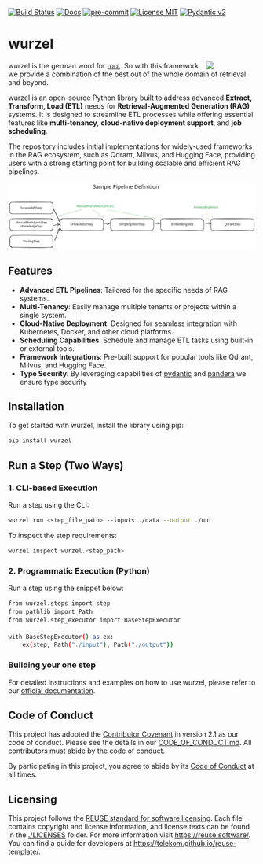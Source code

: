 [![Build Status](https://img.shields.io/badge/build-passing-brightgreen)](https://github.com/telekom/wurzel/actions)
[![Docs](https://img.shields.io/badge/docs-live-brightgreen)](https://telekom.github.io/wurzel/)
[![pre-commit](https://img.shields.io/badge/pre--commit-enabled-brightgreen?logo=pre-commit&logoColor=white)](https://github.com/pre-commit/pre-commit)
[![License MIT](https://img.shields.io/github/license/docling-project/docling)](https://reuse.software/)
[![Pydantic v2](https://img.shields.io/endpoint?url=https://raw.githubusercontent.com/pydantic/pydantic/main/docs/badge/v2.json)](https://pydantic.dev)

# wurzel
<img src=https://raw.githubusercontent.com/telekom/wurzel/main/docs/icon.png width=20% align=right>


wurzel is the german word for [root](https://en.wikipedia.org/wiki/Root). So with this framework we provide a combination of the best out of the whole domain of retrieval and beyond.

wurzel is an open-source Python library built to address advanced **Extract, Transform, Load (ETL)** needs for **Retrieval-Augmented Generation (RAG)** systems. It is designed to streamline ETL processes while offering essential features like **multi-tenancy**, **cloud-native deployment support**, and **job scheduling**.

The repository includes initial implementations for widely-used frameworks in the RAG ecosystem, such as Qdrant, Milvus, and Hugging Face, providing users with a strong starting point for building scalable and efficient RAG pipelines.

![Sample Pipeline](docs/sample-pipeline.excalidraw.svg)
## Features

- **Advanced ETL Pipelines**: Tailored for the specific needs of RAG systems.
- **Multi-Tenancy**: Easily manage multiple tenants or projects within a single system.
- **Cloud-Native Deployment**: Designed for seamless integration with Kubernetes, Docker, and other cloud platforms.
- **Scheduling Capabilities**: Schedule and manage ETL tasks using built-in or external tools.
- **Framework Integrations**: Pre-built support for popular tools like Qdrant, Milvus, and Hugging Face.
- **Type Security**: By leveraging capabilities of [pydantic](https://docs.pydantic.dev/latest/) and [pandera](https://pandera.readthedocs.io/en/stable/) we ensure type security

## Installation

To get started with wurzel, install the library using pip:

```bash
pip install wurzel
```


## Run a Step (Two Ways)

### 1. CLI-based Execution
Run a step using the CLI:
```bash
wurzel run <step_file_path> --inputs ./data --output ./out
```
To inspect the step requirements:
```bash
wurzel inspect wurzel.<step_path>
```
### 2. Programmatic Execution (Python)
Run a step using the snippet below:
```bash
from wurzel.steps import step
from pathlib import Path
from wurzel.step_executor import BaseStepExecutor

with BaseStepExecutor() as ex:
    ex(step, Path("./input"), Path("./output"))
```

### Building your one step

For detailed instructions and examples on how to use wurzel, please refer to our [official documentation](https://telekom.github.io/wurzel/).

## Code of Conduct

This project has adopted the [Contributor Covenant](https://www.contributor-covenant.org/) in version 2.1 as our code of conduct. Please see the details in our [CODE_OF_CONDUCT.md](CODE_OF_CONDUCT.md). All contributors must abide by the code of conduct.

By participating in this project, you agree to abide by its [Code of Conduct](./CODE_OF_CONDUCT.md) at all times.

## Licensing

This project follows the [REUSE standard for software licensing](https://reuse.software/).
Each file contains copyright and license information, and license texts can be found in the [./LICENSES](./LICENSES) folder. For more information visit https://reuse.software/.
You can find a guide for developers at https://telekom.github.io/reuse-template/.
